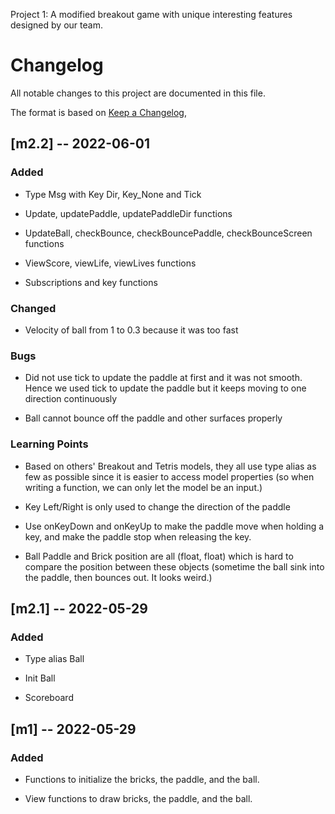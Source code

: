 Project 1: A modified breakout game with unique interesting features designed by our team.

# Changelog

All notable changes to this project are documented in this file.

The format is based on [Keep a Changelog](https://keepachangelog.com/en/1.0.0/),

## [m2.2] -- 2022-06-01

### Added 

- Type Msg with Key Dir, Key_None and Tick 

- Update, updatePaddle, updatePaddleDir functions

- UpdateBall, checkBounce, checkBouncePaddle, checkBounceScreen functions

- ViewScore, viewLife, viewLives functions

- Subscriptions and key functions 

### Changed 

- Velocity of ball from 1 to 0.3 because it was too fast 

### Bugs

- Did not use tick to update the paddle at first and it was not smooth. Hence we used tick to update the paddle but it keeps moving to one direction continuously 

- Ball cannot bounce off the paddle and other surfaces properly

### Learning Points 

- Based on others' Breakout and Tetris models, they all use type alias as few as possible since it is easier to access model properties (so when writing a function, we can only let the model be an input.)

- Key Left/Right is only used to change the direction of the paddle

- Use onKeyDown and onKeyUp to make the paddle move when holding a key, and make the paddle stop when releasing the key.

- Ball Paddle and Brick position are all (float, float) which is hard to compare the position between these objects (sometime the ball sink into the paddle, then bounces out. It looks weird.)


## [m2.1] -- 2022-05-29

### Added

- Type alias Ball

- Init Ball

- Scoreboard 
## [m1] -- 2022-05-29

### Added

- Functions to initialize the bricks, the paddle, and the ball.

- View functions to draw bricks, the paddle, and the ball.
